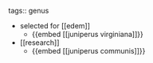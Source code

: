 tags:: genus

- selected for [[edem]]
	- {{embed [[juniperus virginiana]]}}
- [[research]]
	- {{embed [[juniperus communis]]}}